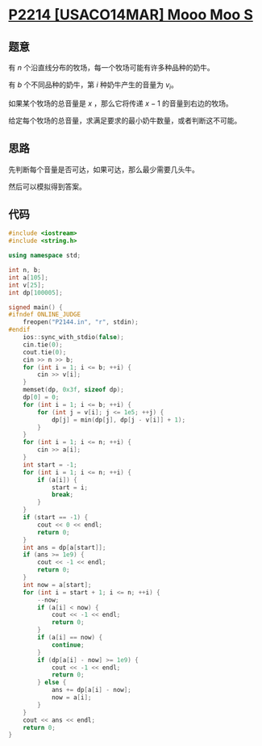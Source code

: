 # [P2214 [USACO14MAR] Mooo Moo S](https://www.luogu.com.cn/problem/P2214)

## 题意

有 $n$ 个沿直线分布的牧场，每一个牧场可能有许多种品种的奶牛。

有 $b$ 个不同品种的奶牛，第 $i$ 种奶牛产生的音量为 $v_i$。

如果某个牧场的总音量是 $x$ ，那么它将传递 $x-1$ 的音量到右边的牧场。

给定每个牧场的总音量，求满足要求的最小奶牛数量，或者判断这不可能。

## 思路

先判断每个音量是否可达，如果可达，那么最少需要几头牛。

然后可以模拟得到答案。

## 代码

```cpp
#include <iostream>
#include <string.h>

using namespace std;

int n, b;
int a[105];
int v[25];
int dp[100005];

signed main() {
#ifndef ONLINE_JUDGE
    freopen("P2144.in", "r", stdin);
#endif
    ios::sync_with_stdio(false);
    cin.tie(0);
    cout.tie(0);
    cin >> n >> b;
    for (int i = 1; i <= b; ++i) {
        cin >> v[i];
    }
    memset(dp, 0x3f, sizeof dp);
    dp[0] = 0;
    for (int i = 1; i <= b; ++i) {
        for (int j = v[i]; j <= 1e5; ++j) {
            dp[j] = min(dp[j], dp[j - v[i]] + 1);
        }
    }
    for (int i = 1; i <= n; ++i) {
        cin >> a[i];
    }
    int start = -1;
    for (int i = 1; i <= n; ++i) {
        if (a[i]) {
            start = i;
            break;
        }
    }
    if (start == -1) {
        cout << 0 << endl;
        return 0;
    }
    int ans = dp[a[start]];
    if (ans >= 1e9) {
        cout << -1 << endl;
        return 0;
    }
    int now = a[start];
    for (int i = start + 1; i <= n; ++i) {
        --now;
        if (a[i] < now) {
            cout << -1 << endl;
            return 0;
        }
        if (a[i] == now) {
            continue;
        }
        if (dp[a[i] - now] >= 1e9) {
            cout << -1 << endl;
            return 0;
        } else {
            ans += dp[a[i] - now];
            now = a[i];
        }
    }
    cout << ans << endl;
    return 0;
}
```